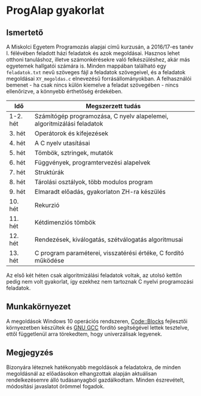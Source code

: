 # ProgAlap gyakorlat

## Ismertető
A Miskolci Egyetem Programozás alapjai című kurzusán, a 2016/17-es tanév I. félévében feladott házi feladatok és azok megoldásai. Hasznos lehet otthoni tanuláshoz, illetve számonkérésekre való felkészüléshez, akár más egyetemek hallgatói számára is.
Minden mappában található egy `feladatok.txt` nevű szöveges fájl a feladatok szövegeivel, és a feladatok megoldásai `XY_megoldas.c` elnevezésű forrásállományokban. A felhasználói bemenet - ha csak nincs külön kiemelve a feladat szövegében - nincs ellenőrizve, a könnyebb érthetőség érdekében.

Idő | Megszerzett tudás
--- | -----------------
1-2. hét | Számítógép programozása, C nyelv alapelemei, algoritmizálási feladatok
3. hét | Operátorok és kifejezések
4. hét | A C nyelv utasításai
5. hét | Tömbök, sztringek, mutatók
6. hét | Függvények, programtervezési alapelvek
7. hét | Struktúrák
8. hét | Tárolási osztályok, több modulos program
9. hét | Elmaradt előadás, gyakorlaton ZH-ra készülés
10. hét | Rekurzió
11. hét | Kétdimenziós tömbök
12. hét | Rendezések, kiválogatás, szétválogatás algoritmusai
13. hét | C program paraméterei, visszatérési értéke, C fordító működése

Az első két héten csak algoritmizálási feladatok voltak, az utolsó kettőn pedig nem volt gyakorlat, így ezekhez nem tartoznak C nyelvi programozási feladatok.

## Munkakörnyezet
A megoldások Windows 10 operációs rendszeren, [Code::Blocks](http://www.codeblocks.org/) fejlesztői környezetben készültek és [GNU GCC](https://gcc.gnu.org/) fordító segítségével lettek tesztelve, ettől függetlenül arra törekedtem, hogy univerzálisak legyenek.

## Megjegyzés
Bizonyára léteznek hatékonyabb megoldások a feladatokra, de minden megoldásnál az előadásokon elhangzottak alapján aktuálisan rendelkezésemre álló tudásanyagból gazdálkodtam.
Minden észrevételt, módosítási javaslatot örömmel fogadok.